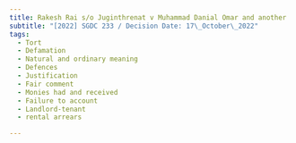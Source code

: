 ```yaml
---
title: Rakesh Rai s/o Juginthrenat v Muhammad Danial Omar and another
subtitle: "[2022] SGDC 233 / Decision Date: 17\_October\_2022"
tags:
  - Tort
  - Defamation
  - Natural and ordinary meaning
  - Defences
  - Justification
  - Fair comment
  - Monies had and received
  - Failure to account
  - Landlord-tenant
  - rental arrears

---
```

